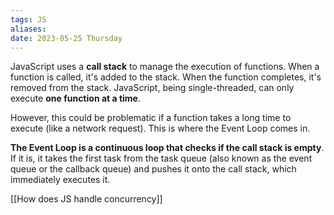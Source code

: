 ```yaml
---
tags: JS
aliases: 
date: 2023-05-25 Thursday
---
```


JavaScript uses a **call stack** to manage the execution of functions. When a function is called, it's added to the stack. When the function completes, it's removed from the stack. JavaScript, being single-threaded, can only execute **one function at a time**.

However, this could be problematic if a function takes a long time to execute (like a network request). This is where the Event Loop comes in.

**The Event Loop is a continuous loop that checks if the call stack is empty**. If it is, it takes the first task from the task queue (also known as the event queue or the callback queue) and pushes it onto the call stack, which immediately executes it.

[[How does JS handle concurrency]]